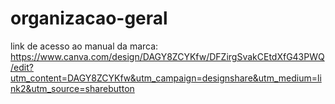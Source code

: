 # organizacao-geral

link de acesso ao manual da marca: https://www.canva.com/design/DAGY8ZCYKfw/DFZirgSvakCEtdXfG43PWQ/edit?utm_content=DAGY8ZCYKfw&utm_campaign=designshare&utm_medium=link2&utm_source=sharebutton
